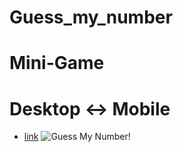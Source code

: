 # Guess_my_number

# Mini-Game

# Desktop <-> Mobile

- [link](https://alexdolz.github.io/Guess_my_number-game-JS/)
  ![Guess My Number!](https://user-images.githubusercontent.com/108806800/198838434-7780ce89-aa1a-4e0e-b92d-7896879ceac5.png)
